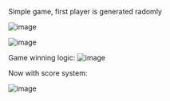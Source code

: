 Simple game, first player is generated radomly

![image](https://user-images.githubusercontent.com/108416911/176780764-af336e2f-a26a-4c55-99fc-93e04ceae051.png)

![image](https://user-images.githubusercontent.com/108416911/176780953-079848f9-8b93-4fb9-af2c-3265188c3d8d.png)

Game winning logic:
![image](https://user-images.githubusercontent.com/108416911/176925582-7afd9c80-a790-4ce1-abb9-69830c5690f1.png)


Now with score system:

![image](https://user-images.githubusercontent.com/108416911/177001885-c33fe334-c780-476f-a67a-2438d29db68d.png)
